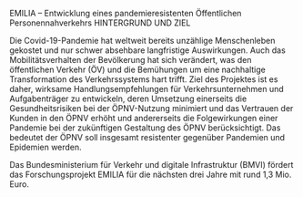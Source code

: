 EMILIA – Entwicklung eines pandemieresistenten Öffentlichen Personennahverkehrs HINTERGRUND UND ZIEL

Die Covid-19-Pandemie hat weltweit bereits unzählige Menschenleben gekostet und nur schwer absehbare langfristige Auswirkungen. Auch das Mobilitätsverhalten der Bevölkerung hat sich verändert, was den öffentlichen Verkehr (ÖV) und die Bemühungen um eine nachhaltige Transformation des Verkehrssystems hart trifft. Ziel des Projektes ist es daher, wirksame Handlungsempfehlungen für Verkehrsunternehmen und Aufgabenträger zu entwickeln, deren Umsetzung einerseits die Gesundheitsrisiken bei der ÖPNV-Nutzung minimiert und das Vertrauen der Kunden in den ÖPNV erhöht und andererseits die Folgewirkungen einer Pandemie bei der zukünftigen Gestaltung des ÖPNV berücksichtigt. Das bedeutet der ÖPNV soll insgesamt resistenter gegenüber Pandemien und Epidemien werden.

Das Bundesministerium für Verkehr und digitale Infrastruktur (BMVI) fördert das Forschungsprojekt EMILIA für die nächsten drei Jahre mit rund 1,3 Mio. Euro.
